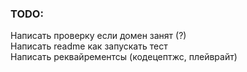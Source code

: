 ### TODO: 
Написать проверку если домен занят (?) <br/>
Написать readme как запускать тест <br/>
Написать реквайрементсы (кодецептжс, плейврайт)